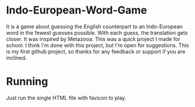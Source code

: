 # Indo-European-Word-Game
It is a game about guessing the English counterpart to an Indo-European word in the fewest guesses possible. With each guess, the translation gets closer. It was inspired by Metazooa. This was a quick project I made for school. I think I'm done with this project, but I'm open for suggestions. This is my first github project, so thanks for any feedback or support if you are inclined.

# Running
Just run the single HTML file with favicon to play.


